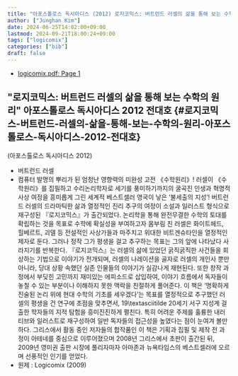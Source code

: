 ```yaml
---
title: "아포스톨로스 독시아디스 (2012) 로지코믹스: 버트런드 러셀의 삶을 통해 보는 수학의 원리"
author: ["Junghan Kim"]
date: 2024-06-25T14:02:00+09:00
lastmod: 2024-09-21T18:00:24+09:00
tags: ["logicomix"]
categories: ["bib"]
draft: false
---
```


-   [logicomix.pdf: Page 1](/home/junghan/sync/markdown/pdf/logicomix.pdf::1++0.00)


## "로지코믹스: 버트런드 러셀의 삶을 통해 보는 수학의 원리" 아포스톨로스 독시아디스 2012 전대호 {#로지코믹스-버트런드-러셀의-삶을-통해-보는-수학의-원리-아포스톨로스-독시아디스-2012-전대호}

(아포스톨로스 독시아디스 2012)

-   버트런드 러셀
-   컴퓨터 발명의 뿌리가 된 엄청난 영향력의 미완성 고전 《수학원리》! 러셀이 《수학원리》를 집필하고 수리논리학자로 세기를 풍미하기까지의 굴곡진 인생과 혁명적 사상 여정을 흥미롭게 그린 세계적 베스트셀러 영국이 낳은 ’불세출의 지성’! 버트런드 러셀의 드라마틱한 삶과 열정적인 진리 추구의 여정이 소설과 일러스트 형식으로 재구성된 『로지코믹스』가 출간되었다. 논리학을 통해 완전무결한 수학의 토대를 확립하는 것을 목표로 수학에 확실성을 부여하고자 몸부림 친 러셀은 화이트헤드, 힐베르트, 괴델 등 전설적인 사상가들과 마주치고 위대한 비트겐슈타인을 열정적인 제자로 둔다. 그러나 정작 그가 평생을 걸고 추구하는 목표는 그의 앞에 나타났다 사라지기를 반복한다. 『로지코믹스』는 러셀의 삶에 있었던 굵직굵직한 사건들을 회상하는 기법으로 이야기가 전개되며, 러셀의 나레이션을 골자로 러셀의 개인사 뿐만 아니라, 당대 상황 속했던 실존 인물들의 이야기가 실감나게 재현된다. 또한 창작 과정에서 부딪힌 고민까지 재미있는 에피소드로 삽입하여, 이야기 흐름에서 독자들이 놓칠 수 있는 부분이나 이해하지 못한 맥락을 친절하게 풀어준다. 이 책은 ’명확하게 진술된 논리 위에 현대 수학의 기초를 세우겠다’는 목표를 열정적으로 추구했던 러셀의 평생을 건 연구에 초점을 맞추면서, 19\textasciitilde 20세기 서구 지성계 걸출한 학자들의 지적 탐험을 흥미진진하게 펼친다. 특히 어려운 주제를 훌륭한 내러티브와 일러스트로 재구성하여 일반 독자들의 접근성을 높였다는 점이 눈여겨 볼만하다. 그리스에서 활동 중인 저자들의 합작품인 이 책은 기획과 집필 및 제작 전 과정이 아테네를 중심으로 이루어졌으며 2008년 그리스에서 초판이 출간된 뒤, 2009년 영미권 출판 시장에 풀리자마자 아마존과 뉴욕타임스의 베스트셀러에 오르며 선풍적인 인기를 얻었다.
-   원제 : Logicomix (2009)

